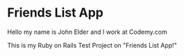 # Friends List App

Hello my name is John Elder and I work at Codemy.com

This is my Ruby on Rails Test Project on "Friends List App!"
